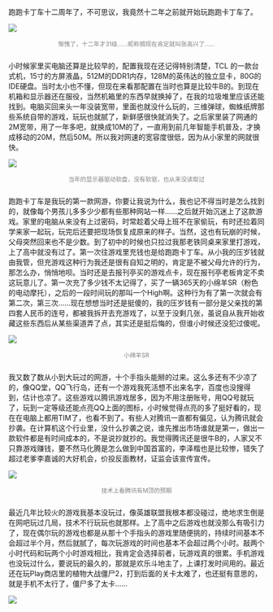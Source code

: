 [date]: <> (2018/3/23 23:17:00)

跑跑卡丁车十二周年了，不可思议，我竟然十二年之前就开始玩跑跑卡丁车了。

![](http://blogres.zhangyue.xin/18-3-23/85822628.jpg)
<p style="text-align:center;margin-bottom:25px;color:gray"><small>惭愧了，十二年才31级……昵称搁现在肯定就叫张高兴了……</small></p>

小时候家里买电脑还算是比较早的，配置我现在还记得特别清楚，TCL 的一款台式机，15寸的方屏液晶，512M的DDR1内存，128M的英伟达的独立显卡，80G的IDE硬盘。当时太小也不懂，但现在来看那配置在当时也算是比较牛B的。到现在机箱和显示器还在服役，当然机箱里的东西早就换掉了，在我的垃圾堆里应该还能找到。电脑买回来头一年没装宽带，里面也就没什么玩的，三维弹球，蜘蛛纸牌那些系统自带的游戏，玩玩也就腻了，新鲜感很快就消失了。之后家里装了网通的2M宽带，用了一年多吧，就换成10M的了，一直用到前几年智能手机普及，才换成移动的20M，然后50M。所以我对网速的宽容度很低，因为从小家里的网就很快。

![](http://blogres.zhangyue.xin/18-3-23/48991856.jpg)
<p style="text-align:center;margin-bottom:25px;color:gray"><small>当年的显示器驱动软盘，没有软驱，也从来没读取过</small></p>

跑跑卡丁车是我玩的第一款网游，你要让我说为什么，我也记不得当时是怎么找到的，就像每个男孩儿多多少少都有些那种网站一样……之后就开始沉迷上了这款游戏。家里的电脑从来没有上过密码，时常趁着父母上班不在家偷玩，有时还拉着同学来家一起玩，玩完后还要把现场恢复成原来的样子。当然，这也有玩崩的时候，父母突然回来也不是少数。到了初中的时候也只拉过我那老铁同桌来家里打游戏，上了高中就没有过了。第一次往游戏里充钱也是给跑跑卡丁车。从小我的压岁钱就由我管，但充游戏这种行为我还是很有自知之明的，肯定是不被父母允许的行为，那怎么办，悄悄地呗。当时还是去报刊亭买的游戏点卡，现在报刊亭老板肯定不卖这玩意儿了。第一次充了多少钱不太记得了，买了一辆365天的小绵羊SR（粉色的电动摩托），之后的一段时间玩的那叫一个High啊。这种行为有了第一次就会有第二次，第三次……现在想想当时还是挺傻的，我的压岁钱有一部分是父亲找的第四套人民币的连号，都被我拆开去充游戏了，以至于没剩几张，虽说自从我开始收藏这些东西后从某些渠道弄了点，其实还是挺后悔的，但谁小时候还没犯过傻呢。

![](http://blogres.zhangyue.xin/18-3-23/48251256.jpg)
<p style="text-align:center;margin-bottom:25px;color:gray"><small>小绵羊SR</small></p>

我又数了数从小到大玩过的网游，十个手指头能掰的过来。这么多还有不少凉了的，像QQ堂，QQ飞行岛，还有一个游戏我死活想不出来名字，百度也没搜得到，估计也凉了。这些游戏以腾讯游戏居多，因为不用注册账号，用QQ号就玩了，玩到一定等级还能点亮QQ上面的图标，小时候觉得点亮的多了挺好看的，现在在电脑上都用TIM了，也看不到了。有些人对腾讯一直都有偏见，认为腾讯就会抄袭。在计算机这个行业里，没什么抄袭之说，谁先推出市场谁就是第一，做出一款软件都是有时间成本的，不是说抄就抄的。我觉得腾讯还是很牛B的，人家又不只靠游戏赚钱，要不然马化腾是怎么做到中国首富的，李泽楷也是比较惨，错失了超过老爹李嘉诚的大好机会，价投反面教材，证监会该宣传宣传。

![](http://blogres.zhangyue.xin/18-3-23/32455156.jpg)
<p style="text-align:center;margin-bottom:25px;color:gray"><small>技术上看腾讯有M顶的预期</small></p>

最近几年比较火的游戏我基本没玩过，像英雄联盟我根本都没碰过，绝地求生倒是在网吧玩过几局，技术不行玩玩也就那样。上了高中之后游戏也就没那么有吸引力了，现在偶尔玩的游戏也都是从那十个手指头的游戏里随便挑的，持续时间基本不会超过半个月，然后就腻了，每次玩游戏的时间也基本不会超过两个小时。敲两个小时代码和玩两个小时游戏相比，我肯定会选择前者，玩游戏真的很累。手机游戏也没玩过什么，要说玩的最久的，那就是欢乐斗地主了，上课打发时间用的。最近还在玩Play商店里的植物大战僵尸2，打到后面的关卡太难了，也还挺有意思的，就是手机不太行了，僵尸多了太卡……

![](http://blogres.zhangyue.xin/18-3-23/72057114.jpg)